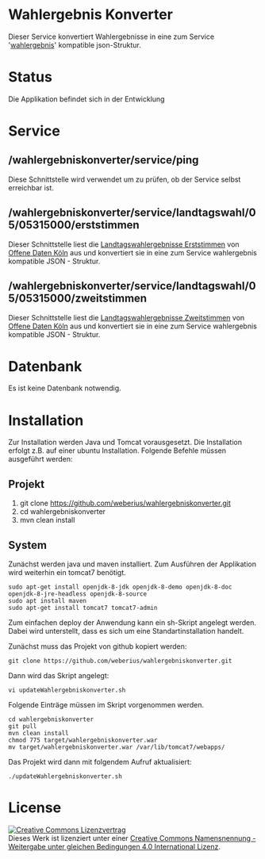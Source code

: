 # Wahlergebnis Konverter

Dieser Service konvertiert Wahlergebnisse in eine zum Service '[wahlergebnis](https://github.com/weberius/wahlergebnis)' kompatible json-Struktur. 

# Status

Die Applikation befindet sich in der Entwicklung

# Service

## /wahlergebniskonverter/service/ping

Diese Schnittstelle wird verwendet um zu prüfen, ob der Service selbst erreichbar ist.

## /wahlergebniskonverter/service/landtagswahl/05/05315000/erststimmen

Dieser Schnittstelle liest die [Landtagswahlergebnisse Erststimmen](https://www.offenedaten-koeln.de/dataset/landtagswahl-2012-erststimmen) von [Offene Daten Köln](https://www.offenedaten-koeln.de/) aus und konvertiert sie in eine zum Service wahlergebnis kompatible JSON - Struktur.

## /wahlergebniskonverter/service/landtagswahl/05/05315000/zweitstimmen

Dieser Schnittstelle liest die [Landtagswahlergebnisse Zweitstimmen](https://www.offenedaten-koeln.de/dataset/landtagswahl-2012-zweitstimmen) von [Offene Daten Köln](https://www.offenedaten-koeln.de/) aus und konvertiert sie in eine zum Service wahlergebnis kompatible JSON - Struktur.

# Datenbank

Es ist keine Datenbank notwendig.

# Installation

Zur Installation werden Java und Tomcat vorausgesetzt. Die Installation erfolgt z.B. auf einer ubuntu Installation. Folgende Befehle müssen ausgeführt werden:

## Projekt

1. git clone https://github.com/weberius/wahlergebniskonverter.git
2. cd wahlergebniskonverter
3. mvn clean install

## System

Zunächst werden java und maven installiert. Zum Ausführen der Applikation wird weiterhin ein tomcat7 benötigt.

    sudo apt-get install openjdk-8-jdk openjdk-8-demo openjdk-8-doc openjdk-8-jre-headless openjdk-8-source
    sudo apt install maven
    sudo apt-get install tomcat7 tomcat7-admin
    
Zum einfachen deploy der Anwendung kann ein sh-Skript angelegt werden. Dabei wird unterstellt, dass es sich um eine Standartinstallation handelt.

Zunächst muss das Projekt von github kopiert werden:

    git clone https://github.com/weberius/wahlergebniskonverter.git
    
Dann wird das Skript angelegt:

    vi updateWahlergebniskonverter.sh

Folgende Einträge müssen im Skript vorgenommen werden.

    cd wahlergebniskonverter
    git pull
    mvn clean install
    chmod 775 target/wahlergebniskonverter.war
    mv target/wahlergebniskonverter.war /var/lib/tomcat7/webapps/

Das Projekt wird dann mit folgendem Aufruf aktualisiert:

    ./updateWahlergebniskonverter.sh


# License

<a rel="license" href="http://creativecommons.org/licenses/by-sa/4.0/"><img alt="Creative Commons Lizenzvertrag" style="border-width:0" src="https://i.creativecommons.org/l/by-sa/4.0/88x31.png" /></a><br />Dieses Werk ist lizenziert unter einer <a rel="license" href="http://creativecommons.org/licenses/by-sa/4.0/">Creative Commons Namensnennung - Weitergabe unter gleichen Bedingungen 4.0 International Lizenz</a>.
